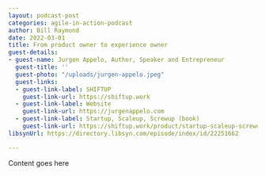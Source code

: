 ```yaml
---
layout: podcast-post
categories: agile-in-action-podcast
author: Bill Raymond
date: 2022-03-01
title: From product owner to experience owner
guest-details:
- guest-name: Jurgen Appelo, Author, Speaker and Entrepreneur
  guest-title: ''
  guest-photo: "/uploads/jurgen-appelo.jpeg"
  guest-links:
  - guest-link-label: SHIFTUP
    guest-link-url: https://shiftup.work
  - guest-link-label: Website
    guest-link-url: https://jurgenappelo.com
  - guest-link-label: Startup, Scaleup, Screwup (book)
    guest-link-url: https://shiftup.work/product/startup-scaleup-screwup-book/
libsynUrl: https://directory.libsyn.com/episode/index/id/22251662

---
```

Content goes here